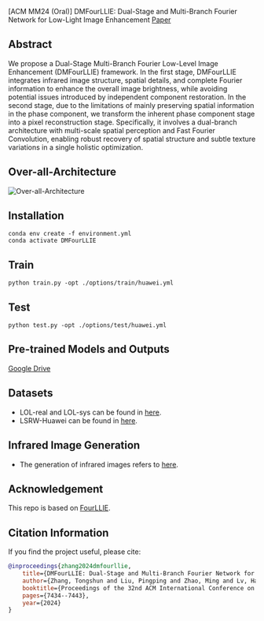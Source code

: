 [ACM MM24 (Oral)] DMFourLLIE: Dual-Stage and Multi-Branch Fourier Network for Low-Light Image Enhancement [Paper](https://arxiv.org/abs/2412.00683)

## Abstract
We propose a Dual-Stage Multi-Branch Fourier Low-Level Image Enhancement (DMFourLLIE) framework. In the first stage, DMFourLLIE integrates infrared image structure, spatial details, and complete Fourier information to enhance the overall image brightness, while avoiding potential issues introduced by independent component restoration. In the second stage, due to the limitations of mainly preserving spatial information in the phase component, we transform the inherent phase component stage into a pixel reconstruction stage. Specifically, it involves a dual-branch architecture with multi-scale spatial perception and Fast Fourier Convolution, enabling robust recovery of spatial structure and subtle texture variations in a single holistic optimization.

## Over-all-Architecture
![Over-all-Architecture](https://github.com/user-attachments/assets/e73e3d11-9b35-4363-a066-d399701414f2)

## Installation
```
conda env create -f environment.yml
conda activate DMFourLLIE
```

## Train
```python train.py -opt ./options/train/huawei.yml```

## Test
```python test.py -opt ./options/test/huawei.yml```

## Pre-trained Models and Outputs
[Google Drive](https://drive.google.com/drive/folders/1MOS1q6a8Tij7gDMED3cIJEyJO9038CGY?usp=sharing)

## Datasets
- LOL-real and LOL-sys can be found in [here](https://github.com/flyywh/SGM-Low-Light).
- LSRW-Huawei can be found in [here](https://github.com/JianghaiSCU/R2RNet).

## Infrared Image Generation
- The generation of infrared images refers to [here](https://github.com/RPM-Robotics-Lab/sRGB-TIR).

## Acknowledgement
This repo is based on [FourLLIE](https://github.com/wangchx67/FourLLIE).

## Citation Information
If you find the project useful, please cite:  

```bibtex  
@inproceedings{zhang2024dmfourllie,  
    title={DMFourLLIE: Dual-Stage and Multi-Branch Fourier Network for Low-Light Image Enhancement},  
    author={Zhang, Tongshun and Liu, Pingping and Zhao, Ming and Lv, Haotian},  
    booktitle={Proceedings of the 32nd ACM International Conference on Multimedia},  
    pages={7434--7443},  
    year={2024}  
}  
